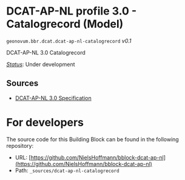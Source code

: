 
# DCAT-AP-NL profile 3.0 - Catalogrecord (Model)

`geonovum.bbr.dcat.dcat-ap-nl-catalogrecord` *v0.1*

DCAT-AP-NL 3.0 Catalogrecord

[*Status*](http://www.opengis.net/def/status): Under development

## Sources

* [DCAT-AP-NL 3.0 Specification](https://docs.geostandaarden.nl/dcat/dcat-ap-nl30/)

# For developers

The source code for this Building Block can be found in the following repository:

* URL: [https://github.com/NielsHoffmann/bblock-dcat-ap-nl](https://github.com/NielsHoffmann/bblock-dcat-ap-nl)
* Path: `_sources/dcat-ap-nl-catalogrecord`

